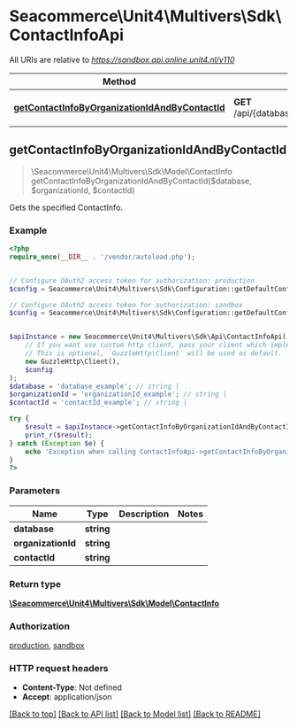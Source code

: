 # Seacommerce\Unit4\Multivers\Sdk\ContactInfoApi

All URIs are relative to *https://sandbox.api.online.unit4.nl/v110*

Method | HTTP request | Description
------------- | ------------- | -------------
[**getContactInfoByOrganizationIdAndByContactId**](ContactInfoApi.md#getContactInfoByOrganizationIdAndByContactId) | **GET** /api/{database}/ContactInfo/{organizationId}/{contactId} | Gets the specified ContactInfo.



## getContactInfoByOrganizationIdAndByContactId

> \Seacommerce\Unit4\Multivers\Sdk\Model\ContactInfo getContactInfoByOrganizationIdAndByContactId($database, $organizationId, $contactId)

Gets the specified ContactInfo.

### Example

```php
<?php
require_once(__DIR__ . '/vendor/autoload.php');


// Configure OAuth2 access token for authorization: production
$config = Seacommerce\Unit4\Multivers\Sdk\Configuration::getDefaultConfiguration()->setAccessToken('YOUR_ACCESS_TOKEN');

// Configure OAuth2 access token for authorization: sandbox
$config = Seacommerce\Unit4\Multivers\Sdk\Configuration::getDefaultConfiguration()->setAccessToken('YOUR_ACCESS_TOKEN');


$apiInstance = new Seacommerce\Unit4\Multivers\Sdk\Api\ContactInfoApi(
    // If you want use custom http client, pass your client which implements `GuzzleHttp\ClientInterface`.
    // This is optional, `GuzzleHttp\Client` will be used as default.
    new GuzzleHttp\Client(),
    $config
);
$database = 'database_example'; // string | 
$organizationId = 'organizationId_example'; // string | 
$contactId = 'contactId_example'; // string | 

try {
    $result = $apiInstance->getContactInfoByOrganizationIdAndByContactId($database, $organizationId, $contactId);
    print_r($result);
} catch (Exception $e) {
    echo 'Exception when calling ContactInfoApi->getContactInfoByOrganizationIdAndByContactId: ', $e->getMessage(), PHP_EOL;
}
?>
```

### Parameters


Name | Type | Description  | Notes
------------- | ------------- | ------------- | -------------
 **database** | **string**|  |
 **organizationId** | **string**|  |
 **contactId** | **string**|  |

### Return type

[**\Seacommerce\Unit4\Multivers\Sdk\Model\ContactInfo**](../Model/ContactInfo.md)

### Authorization

[production](../../README.md#production), [sandbox](../../README.md#sandbox)

### HTTP request headers

- **Content-Type**: Not defined
- **Accept**: application/json

[[Back to top]](#) [[Back to API list]](../../README.md#documentation-for-api-endpoints)
[[Back to Model list]](../../README.md#documentation-for-models)
[[Back to README]](../../README.md)

